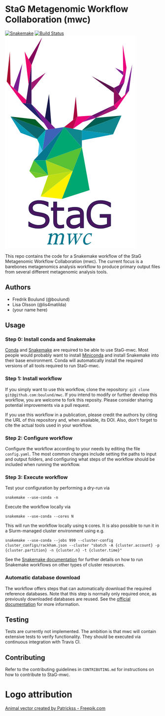 # StaG Metagenomic Workflow Collaboration (mwc)

[![Snakemake](https://img.shields.io/badge/snakemake-≥3.12.0-brightgreen.svg)](https://snakemake.bitbucket.io)
[![Build Status](https://travis-ci.org/snakemake-workflows/mwc.svg?branch=master)](https://travis-ci.org/snakemake-workflows/mwc)
![StaG mwc logo](docs/source/img/stag_head_text.png "StaG mwc")

This repo contains the code for a Snakemake workflow of the StaG Metagenomic
Workflow Collaboration (mwc). The current focus is a barebones metagenomics
analysis workflow to produce primary output files from several different
metagenomic analysis tools. 

## Authors

* Fredrik Boulund (@boulund)
* Lisa Olsson (@lis4matilda)
* (your name here)

## Usage

### Step 0: Install conda and Snakemake
[Conda](https://conda.io/docs/) and
[Snakemake](https://snakemake.readthedocs.io) are required to be able to use
StaG-mwc. Most people would probably want to install
[Miniconda](https://conda.io/miniconda.html) and install Snakemake into their
base environment. Conda will automatically install the required versions of 
all tools required to run StaG-mwc.

### Step 1: Install workflow
<!--download and extract the [latest release](https://github.com/snakemake-workflows/mwc/releases). -->

If you simply want to use this workflow, clone the repository: `git clone
git@github.com:boulund/mwc`. If you intend to modify or further develop this
workflow, you are welcome to fork this reposity. Please consider sharing
potential improvements via a pull request.

If you use this workflow in a publication, please credit the authors by citing
the URL of this repository and, when available, its DOI. Also, don't forget to
cite the actual tools used in your workflow.

### Step 2: Configure workflow

Configure the workflow according to your needs by editing the file
`config.yaml`. The most common changes include setting the paths to input and
output folders, and configuring what steps of the workflow should be included
when running the workflow.

### Step 3: Execute workflow

Test your configuration by performing a dry-run via

    snakemake --use-conda -n

Execute the workflow locally via

    snakemake --use-conda --cores N

This will run the workflow locally using `N` cores. It is also possible to run
it in a Slurm-managed cluster environment using e.g. 

    snakemake --use-conda --jobs 999 --cluster-config cluster_configs/rackham.json --cluster "sbatch -A {cluster.account} -p {cluster.partition} -n {cluster.n} -t {cluster.time}"

See the [Snakemake documentation](https://snakemake.readthedocs.io) for further
details on how to run Snakemake workflows on other types of cluster resources.


### Automatic database download
The workflow offers steps that can automatically download the required
reference databases. Note that this step is normally only required once, as
previously downloaded databases are reused. See the 
[official documentation](https://stag-mwc.readthedocs.org) for more information.


## Testing
Tests are currently not implemented. The ambition is that mwc will contain
extensive tests to verify functionality. They should be executed via continuous
integration with Travis CI. 


## Contributing
Refer to the contributing guidelines in `CONTRIBUTING.md` for instructions on how to
contribute to StaG-mwc.

# Logo attribution
<a href="https://www.freepik.com/free-photos-vectors/animal">Animal vector created by Patrickss - Freepik.com</a>
